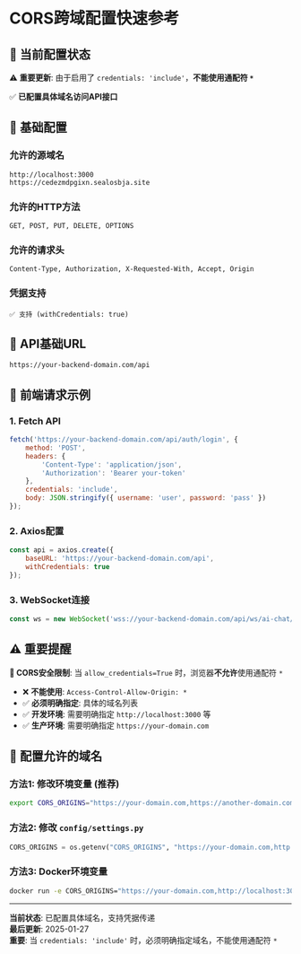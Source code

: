 # CORS跨域配置快速参考

## 🚀 当前配置状态

⚠️ **重要更新**: 由于启用了 `credentials: 'include'`，**不能使用通配符 `*`**

✅ **已配置具体域名访问API接口**

## 📡 基础配置

### 允许的源域名
```
http://localhost:3000
https://cedezmdpgixn.sealosbja.site
```

### 允许的HTTP方法
```
GET, POST, PUT, DELETE, OPTIONS
```

### 允许的请求头
```
Content-Type, Authorization, X-Requested-With, Accept, Origin
```

### 凭据支持
```
✅ 支持 (withCredentials: true)
```

## 🔗 API基础URL

```
https://your-backend-domain.com/api
```

## 📝 前端请求示例

### 1. Fetch API
```javascript
fetch('https://your-backend-domain.com/api/auth/login', {
    method: 'POST',
    headers: {
        'Content-Type': 'application/json',
        'Authorization': 'Bearer your-token'
    },
    credentials: 'include',
    body: JSON.stringify({ username: 'user', password: 'pass' })
});
```

### 2. Axios配置
```javascript
const api = axios.create({
    baseURL: 'https://your-backend-domain.com/api',
    withCredentials: true
});
```

### 3. WebSocket连接
```javascript
const ws = new WebSocket('wss://your-backend-domain.com/api/ws/ai-chat/19');
```

## ⚠️ 重要提醒

**🚨 CORS安全限制**: 当 `allow_credentials=True` 时，浏览器**不允许**使用通配符 `*`

- ❌ **不能使用**: `Access-Control-Allow-Origin: *`
- ✅ **必须明确指定**: 具体的域名列表
- ✅ **开发环境**: 需要明确指定 `http://localhost:3000` 等
- ✅ **生产环境**: 需要明确指定 `https://your-domain.com`

## 🔧 配置允许的域名

### 方法1: 修改环境变量 (推荐)
```bash
export CORS_ORIGINS="https://your-domain.com,https://another-domain.com,http://localhost:3000"
```

### 方法2: 修改 `config/settings.py`
```python
CORS_ORIGINS = os.getenv("CORS_ORIGINS", "https://your-domain.com,http://localhost:3000").split(",")
```

### 方法3: Docker环境变量
```bash
docker run -e CORS_ORIGINS="https://your-domain.com,http://localhost:3000" your-app
```

---

**当前状态**: 已配置具体域名，支持凭据传递  
**最后更新**: 2025-01-27  
**重要**: 当 `credentials: 'include'` 时，必须明确指定域名，不能使用通配符 `*`
